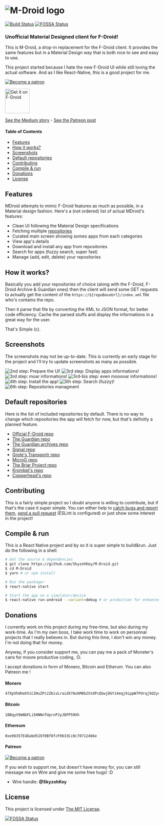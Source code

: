 # ![M-Droid logo](src/assets/images/logos/logo-light.png)

[![Build Status](https://www.bitrise.io/app/ea52905e61d6d07c/status.svg?token=_Ya26yC8o5C93IMPhdTZkQ&branch=master)](https://www.bitrise.io/app/ea52905e61d6d07c)
[![FOSSA Status](https://app.fossa.io/api/projects/git%2Bgithub.com%2FSkyzohKey%2FM-Droid.svg?type=shield)](https://app.fossa.io/projects/git%2Bgithub.com%2FSkyzohKey%2FM-Droid?ref=badge_shield)

### Unofficial Material Designed client for F-Droid!

This is M-Droid, a drop-in replacement for the F-Droid client. It provides the same features but in a Material Design way that is both nice to see and easy to use.

This project started because I hate the new F-Droid UI while still loving the actual software. And as I like React-Native, this is a good project for me.

[![Become a patron](https://i.imgur.com/oWouhEe.png)](https://www.patreon.com/bePatron?u=2330345)

[<img src="https://f-droid.org/badge/get-it-on.png"
     alt="Get it on F-Droid"
     height="80">](https://f-droid.org/packages/com.mdroid/)

[See the Medium story](https://medium.com/@SkyzohKey/tl-dr-i-started-developing-mdroid-2-weeks-ago-as-a-side-project-when-i-saw-that-a-new-version-v1-d1f32a98ee0b) - [See the Patreon post](https://www.patreon.com/posts/mdroid-open-for-16329680)

#### Table of Contents

* [Features](#features)
* [How it works?](#how-it-works)
* [Screenshots](#screenshots)
* [Default repositories](#default-repositories)
* [Contributing](#contributing)
* [Compile & run](#compile--run)
* [Donations](#donations)
* [License](#license)

## Features

MDroid attempts to mimic F-Droid features as much as possible, in a Material design fashion. Here's a (not ordered) list of actual MDroid's features:

* Clean UI following the Material Design specifications
* Fetching multiple [repositories](#default-repositories)
* Curated main screen showing somes apps from each categories
* View app's details
* Download and install any app from repositories
* Search for apps (fuzzy search, super fast)
* Manage (add, edit, delete) your repositories

## How it works?

Basically you add your repositories of choice (along with the F-Droid, F-Droid Archive & Guardian ones) then the client will send some GET requests to actually get the content of the `https://${repoBaseUrl}/index.xml` file who's contains the repo.

Then it parse that file by converting the XML to JSON format, for better code efficiency. Cache the parsed stuffs and display the informations in a great way for the user.

That's Simple (c).

## Screenshots

The screenshots may not be up-to-date. This is currently an early stage for the project and I'll try to update screenshots as many as possible.

![2nd step: Prepare the UI!](https://i.imgur.com/h7zoYHE.png)
![3rd step: Display apps informations!](https://i.imgur.com/hZtGh6j.png)
![3rd step: moar informations!](https://i.imgur.com/HcI1KVu.png)
![3rd-bis step: even mooooar informations!](https://i.imgur.com/MwX8YB3.png)
![4th step: Install the app!](https://i.imgur.com/yAjibIB.png)
![5th step: Search (fuzzy)!](https://i.imgur.com/9aCzPpE.png)
![6th step: Repositories managment](https://i.imgur.com/wIEUjmK.png)

## Default repositories

Here is the list of included repositories by default. There is no way to change which repositories the app will fetch for now, but that's definitly a planned feature.

* [Official F-Droid repo](https://f-droid.org/repo)
* [The Guardian repo](https://guardianproject.info/fdroid/repo)
* [The Guardian archives repo](https://guardianproject.info/fdroid/archive)
* [Signal repo](https://eutopia.cz/fdroid/repo)
* [Grote's Transportr repo](https://grobox.de/fdroid/repo)
* [MicroG repo](https://microg.org/fdroid/repo)
* [The Briar Project repo](https://briarproject.org/fdroid/repo)
* [Krombel's repo](http://fdroid.krombel.de/repo)
* [Copperhead's repo](https://fdroid.copperhead.co/repo)

## Contributing

This is a fairly simple project so I doubt anyone is willing to contribute, but if that's the case it super simple. You can either help to [catch bugs and report them](https://github.com/SkyzohKey/M-Droid/issues), [send a pull request](https://github.com/SkyzohKey/M-Droid/pulls) (ESLint is configured) or just show some interest in the project!

## Compile & run

This is a React Native project and by so it is super simple to build&run. Just do the following in a shell:

```sh
# Get the source & dependencies
$ git clone https://github.com/SkyzohKey/M-Droid.git
$ cd M-Droid
$ yarn # or npm install

# Run the packager
$ react-native start

# Start the app on a simulator/device
$ react-native run-android --variant=debug # or production for enhanced perfs.
```

## Donations

I currently work on this project during my free-time, but also during my work-time. As I'm my own boss, I take work time to work on personnal projects that I really believes in. But during this time, I don't win any money. I'm not doing that for money.

Anyway, if you consider support me, you can pay me a pack of Monster's cans for moore productive coding, :D.

I accept donations in form of Monero, Bitcoin and Etherum. You can also Patreon me !

#### Monero

```
47XpVhUHahViCZHuZPc2Z6ivLraidX7AxbM8b2StdPcQGwjDGY14eqj9ippW7Pdrqj9d2y4xvwChzePQAqG1NvqQ775FKxg
```

#### Bitcoin

```
18BqyV9mNbFLi5HNNnfUprnPJyJDFP59Xh
```

#### Ethereum

```
0xe96357E4Dabd51970Bf8fcF9633Cc0c70712466e
```

#### Patreon

[![Become a patron](https://i.imgur.com/oWouhEe.png)](https://www.patreon.com/bePatron?u=2330345)

If you wish to support me, but doesn't have money for, you can still message me on Wire and give me some free hugs! :D

* Wire handle: **@SkyzohKey**

## License

This project is licensed under [The MIT License](LICENSE).


[![FOSSA Status](https://app.fossa.io/api/projects/git%2Bgithub.com%2FSkyzohKey%2FM-Droid.svg?type=large)](https://app.fossa.io/projects/git%2Bgithub.com%2FSkyzohKey%2FM-Droid?ref=badge_large)
